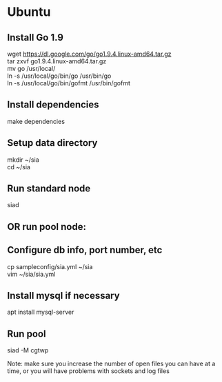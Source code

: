 # Ubuntu

Install Go 1.9
---
wget https://dl.google.com/go/go1.9.4.linux-amd64.tar.gz  
tar zxvf go1.9.4.linux-amd64.tar.gz  
mv go /usr/local/  
ln -s /usr/local/go/bin/go /usr/bin/go  
ln -s /usr/local/go/bin/gofmt /usr/bin/gofmt  

Install dependencies
---
make dependencies

Setup data directory
---
mkdir ~/sia  
cd ~/sia  

Run standard node
---
siad

OR run pool node:
---

Configure db info, port number, etc
---
cp sampleconfig/sia.yml ~/sia  
vim ~/sia/sia.yml

Install mysql if necessary
---
apt install mysql-server

Run pool
---
siad -M cgtwp

Note: make sure you increase the number of open files you can have at a time, or you will have problems with sockets and log files
